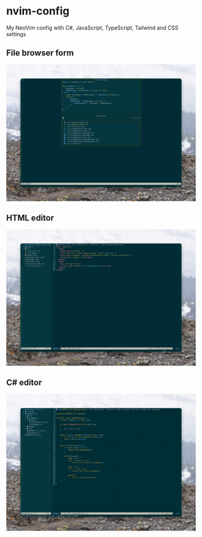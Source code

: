 # nvim-config
My NeoVim config with C#, JavaScript, TypeScript, Tailwind and CSS settings

## File browser form ##
![File browser form](/screenshots/find.png)
## HTML editor ##
![Html viewer](/screenshots/html.png)
## C# editor ##
![Csharp viewer](/screenshots/csharp.png)
